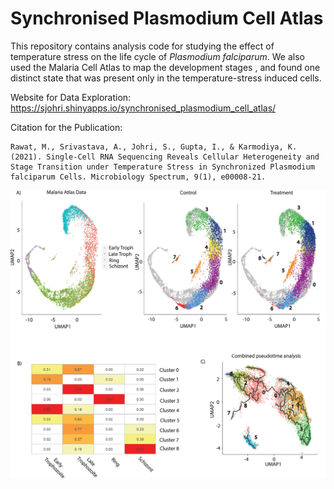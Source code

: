 # Synchronised Plasmodium Cell Atlas

This repository contains analysis code for studying the effect of temperature stress on the life cycle of *Plasmodium falciparum*. We also used the Malaria Cell Atlas to map the development stages , and found one distinct state that was present only in the temperature-stress induced cells. 

Website for Data Exploration: https://sjohri.shinyapps.io/synchronised_plasmodium_cell_atlas/

Citation for the Publication: 
```
Rawat, M., Srivastava, A., Johri, S., Gupta, I., & Karmodiya, K. (2021). Single-Cell RNA Sequencing Reveals Cellular Heterogeneity and Stage Transition under Temperature Stress in Synchronized Plasmodium falciparum Cells. Microbiology Spectrum, 9(1), e00008-21.
```

<img src="./images/fig2.jpg"/>
